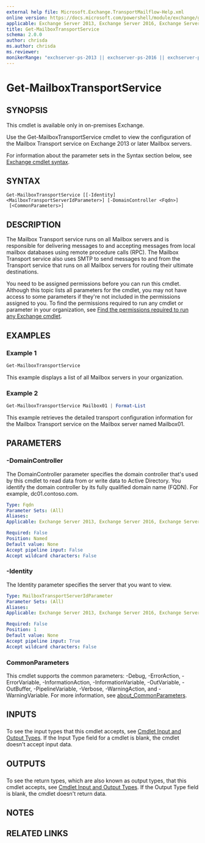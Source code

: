 ```yaml
---
external help file: Microsoft.Exchange.TransportMailflow-Help.xml
online version: https://docs.microsoft.com/powershell/module/exchange/get-mailboxtransportservice
applicable: Exchange Server 2013, Exchange Server 2016, Exchange Server 2019
title: Get-MailboxTransportService
schema: 2.0.0
author: chrisda
ms.author: chrisda
ms.reviewer:
monikerRange: "exchserver-ps-2013 || exchserver-ps-2016 || exchserver-ps-2019"
---
```


# Get-MailboxTransportService

## SYNOPSIS
This cmdlet is available only in on-premises Exchange.

Use the Get-MailboxTransportService cmdlet to view the configuration of the Mailbox Transport service on Exchange 2013 or later Mailbox servers.

For information about the parameter sets in the Syntax section below, see [Exchange cmdlet syntax](https://docs.microsoft.com/powershell/exchange/exchange-server/exchange-cmdlet-syntax).

## SYNTAX

```
Get-MailboxTransportService [[-Identity] <MailboxTransportServerIdParameter>] [-DomainController <Fqdn>]
 [<CommonParameters>]
```

## DESCRIPTION
The Mailbox Transport service runs on all Mailbox servers and is responsible for delivering messages to and accepting messages from local mailbox databases using remote procedure calls (RPC). The Mailbox Transport service also uses SMTP to send messages to and from the Transport service that runs on all Mailbox servers for routing their ultimate destinations.

You need to be assigned permissions before you can run this cmdlet. Although this topic lists all parameters for the cmdlet, you may not have access to some parameters if they're not included in the permissions assigned to you. To find the permissions required to run any cmdlet or parameter in your organization, see [Find the permissions required to run any Exchange cmdlet](https://docs.microsoft.com/powershell/exchange/exchange-server/find-exchange-cmdlet-permissions).

## EXAMPLES

### Example 1
```powershell
Get-MailboxTransportService
```

This example displays a list of all Mailbox servers in your organization.

### Example 2
```powershell
Get-MailboxTransportService Mailbox01 | Format-List
```

This example retrieves the detailed transport configuration information for the Mailbox Transport service on the Mailbox server named Mailbox01.

## PARAMETERS

### -DomainController
The DomainController parameter specifies the domain controller that's used by this cmdlet to read data from or write data to Active Directory. You identify the domain controller by its fully qualified domain name (FQDN). For example, dc01.contoso.com.

```yaml
Type: Fqdn
Parameter Sets: (All)
Aliases:
Applicable: Exchange Server 2013, Exchange Server 2016, Exchange Server 2019

Required: False
Position: Named
Default value: None
Accept pipeline input: False
Accept wildcard characters: False
```

### -Identity
The Identity parameter specifies the server that you want to view.

```yaml
Type: MailboxTransportServerIdParameter
Parameter Sets: (All)
Aliases:
Applicable: Exchange Server 2013, Exchange Server 2016, Exchange Server 2019

Required: False
Position: 1
Default value: None
Accept pipeline input: True
Accept wildcard characters: False
```

### CommonParameters
This cmdlet supports the common parameters: -Debug, -ErrorAction, -ErrorVariable, -InformationAction, -InformationVariable, -OutVariable, -OutBuffer, -PipelineVariable, -Verbose, -WarningAction, and -WarningVariable. For more information, see [about_CommonParameters](https://go.microsoft.com/fwlink/p/?LinkID=113216).

## INPUTS

###  
To see the input types that this cmdlet accepts, see [Cmdlet Input and Output Types](https://go.microsoft.com/fwlink/p/?linkId=616387). If the Input Type field for a cmdlet is blank, the cmdlet doesn't accept input data.

## OUTPUTS

###  
To see the return types, which are also known as output types, that this cmdlet accepts, see [Cmdlet Input and Output Types](https://go.microsoft.com/fwlink/p/?linkId=616387). If the Output Type field is blank, the cmdlet doesn't return data.

## NOTES

## RELATED LINKS
